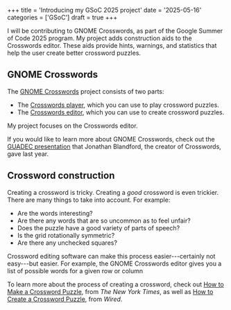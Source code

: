 +++
title      = 'Introducing my GSoC 2025 project'
date       = '2025-05-16'
categories = ['GSoC']
draft      = true
+++

I will be contributing to GNOME Crosswords, as part of the Google Summer of Code 2025 program. My project adds construction aids to the Crosswords editor. These aids provide hints, warnings, and statistics that help the user create better crossword puzzles.

## GNOME Crosswords

The [GNOME Crosswords](https://gitlab.gnome.org/jrb/crosswords) project consists of two parts:
* The [Crosswords player](https://flathub.org/apps/org.gnome.Crosswords), which you can use to play crossword puzzles.
* The [Crosswords editor](https://flathub.org/apps/org.gnome.Crosswords.Editor), which you can use to create crossword puzzles.

My project focuses on the Crosswords editor.

If you would like to learn more about GNOME Crosswords, check out the [GUADEC presentation](https://www.youtube.com/watch?v=fcQfpQLLzYo) that Jonathan Blandford, the creator of Crosswords, gave last year.

## Crossword construction

Creating a crossword is tricky. Creating a *good* crossword is even trickier. There are many things to take into account. For example:
* Are the words interesting?
* Are there any words that are so uncommon as to feel unfair?
* Does the puzzle have a good variety of parts of speech?
* Is the grid rotationally symmetric?
* Are there any unchecked squares?

Crossword editing software can make this process easier---certainly not easy---but easier. For example, the GNOME Crosswords editor gives you a list of possible words for a given row or column


To learn more about the process of creating a crossword, check out [How to Make a Crossword Puzzle](https://www.nytimes.com/2018/09/14/crosswords/how-to-make-a-crossword-puzzle-the-series.html), from *The New York Times*, as well as [How to Create a Crossword Puzzle](https://www.youtube.com/watch?v=aAqQnXHd7qk), from *Wired*.